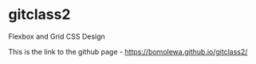 # gitclass2
Flexbox and Grid CSS Design

This is the link to the github page - https://bomolewa.github.io/gitclass2/
